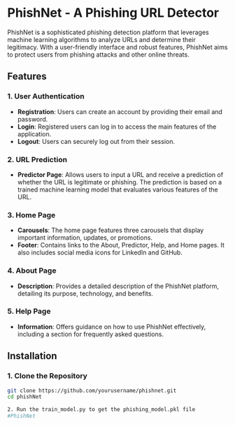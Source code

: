 # PhishNet - A Phishing URL Detector

PhishNet is a sophisticated phishing detection platform that leverages machine learning algorithms to analyze URLs and determine their legitimacy. With a user-friendly interface and robust features, PhishNet aims to protect users from phishing attacks and other online threats.

## Features

### 1. **User Authentication**
- **Registration**: Users can create an account by providing their email and password.
- **Login**: Registered users can log in to access the main features of the application.
- **Logout**: Users can securely log out from their session.

### 2. **URL Prediction**
- **Predictor Page**: Allows users to input a URL and receive a prediction of whether the URL is legitimate or phishing. The prediction is based on a trained machine learning model that evaluates various features of the URL.

### 3. **Home Page**
- **Carousels**: The home page features three carousels that display important information, updates, or promotions.
- **Footer**: Contains links to the About, Predictor, Help, and Home pages. It also includes social media icons for LinkedIn and GitHub.

### 4. **About Page**
- **Description**: Provides a detailed description of the PhishNet platform, detailing its purpose, technology, and benefits.

### 5. **Help Page**
- **Information**: Offers guidance on how to use PhishNet effectively, including a section for frequently asked questions.

## Installation

### 1. **Clone the Repository**
```bash
git clone https://github.com/yourusername/phishnet.git
cd phishNet

2. Run the train_model.py to get the phishing_model.pkl file
# PhishNet
 
 
